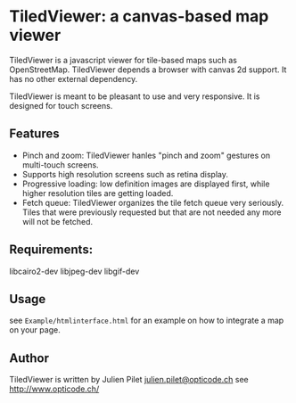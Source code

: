 TiledViewer: a canvas-based map viewer
======================================

TiledViewer is a javascript viewer for tile-based maps such as OpenStreetMap.
TiledViewer depends a browser with canvas 2d support. It has no other external
dependency.

TiledViewer is meant to be pleasant to use and very responsive. It is designed for
touch screens.

Features
--------

- Pinch and zoom: TiledViewer hanles "pinch and zoom" gestures on multi-touch screens.
- Supports high resolution screens such as retina display.
- Progressive loading: low definition images are displayed first, while higher
  resolution tiles are getting loaded.
- Fetch queue: TiledViewer organizes the tile fetch queue very seriously. Tiles that
  were previously requested but that are not needed any more will not be fetched.

Requirements:
-------------
libcairo2-dev libjpeg-dev libgif-dev

Usage
-----

see ```Example/htmlinterface.html``` for an example on how to integrate a map on your page.

Author
------

TiledViewer is written by Julien Pilet <julien.pilet@opticode.ch>
see http://www.opticode.ch/

